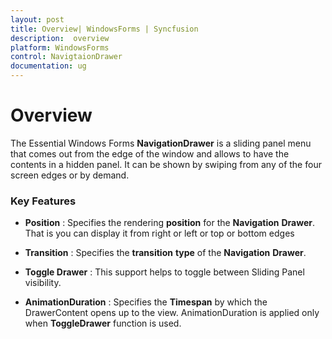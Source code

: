 ```yaml
---
layout: post
title: Overview| WindowsForms | Syncfusion
description:  overview
platform: WindowsForms
control: NavigtaionDrawer 
documentation: ug
---
```


# Overview 

The Essential Windows Forms **NavigationDrawer** is a sliding panel menu that comes out from the edge of the window and allows to have the contents in a hidden panel. It can be shown by swiping from any of the four screen edges or by demand.

### Key Features

* **Position** : Specifies the rendering **position** for the **Navigation** **Drawer**. That is you can display it from right or left or top or bottom edges

* **Transition** : Specifies the **transition** **type** of the **Navigation** **Drawer**. 

* **Toggle Drawer** : This support helps to toggle between Sliding Panel visibility. 

* **AnimationDuration** : Specifies the **Timespan** by which the DrawerContent opens up to the view. AnimationDuration is applied only when **ToggleDrawer** function is used.

